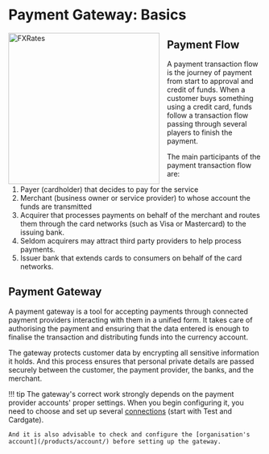 # Payment Gateway: Basics

<img src="/products/payment-gateway/images/facilitatorvsaggregator.jpg" alt="FXRates" style="width: 300px; float: left; padding-right: 15px;">

## Payment Flow

A payment transaction flow is the journey of payment from start to approval and credit of funds.  When a customer buys something using a credit card, funds follow a transaction flow passing through several players to finish the payment.

The main participants of the payment transaction flow are:

1. Payer (cardholder) that decides to pay for the service
2. Merchant (business owner or service provider) to whose account the funds are transmitted
3. Acquirer that processes payments on behalf of the merchant and routes them through the card networks (such as Visa or Mastercard) to the issuing bank.
4. Seldom acquirers may attract third party providers to help process payments.
5. Issuer bank that extends cards to consumers on behalf of the card networks.



## Payment Gateway

A payment gateway is a tool for accepting payments through connected payment providers interacting with them in a unified form. It takes care of authorising the payment and ensuring that the data entered is enough to finalise the transaction and distributing funds into the currency account.

The gateway protects customer data by encrypting all sensitive information it holds. And this process ensures that personal private details are passed securely between the customer, the payment provider, the banks, and the merchant.

!!! tip
    The gateway's correct work strongly depends on the payment provider accounts' proper settings. When you begin configuring it, you need to choose and set up several [connections](/connectors/) (start with Test and Cardgate).

    And it is also advisable to check and configure the [organisation's account](/products/account/) before setting up the gateway.